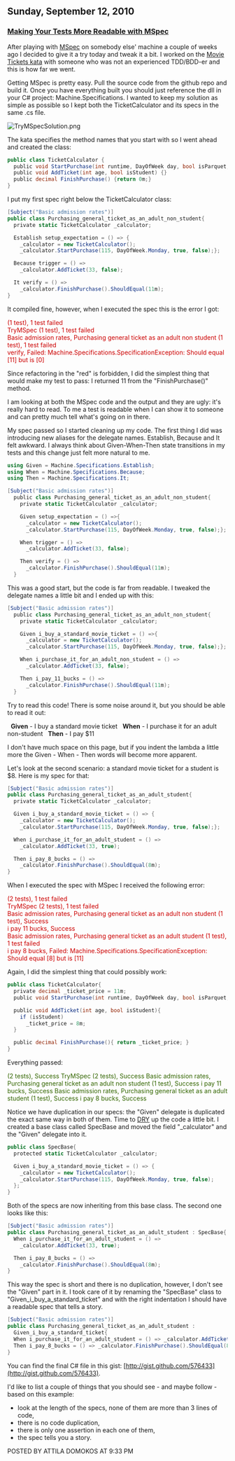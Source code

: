 ## Sunday, September 12, 2010

### [Making Your Tests More Readable with MSpec](http://www.adomokos.com/2010/09/making-your-tests-more-readable-with.html)

After playing with [MSpec](http://github.com/machine/machine.specifications) on somebody else' machine a couple of weeks ago I decided to give it a try today and tweak it a bit. I worked on the [Movie Tickets kata](http://codingkata.org/katas/unit/movie-tickets) with someone who was not an experienced TDD/BDD-er and this is how far we went.

Getting MSpec is pretty easy. Pull the source code from the github repo and build it. Once you have everything built you should just reference the dll in your C# project: Machine.Specifications.
I wanted to keep my solution as simple as possible so I kept both the TicketCalculator and its specs in the same .cs file.

![TryMSpecSolution.png](/resources/2010/09/TryMSpecSolution.png)

The kata specifies the method names that you start with so I went ahead and created the class:

```c#
public class TicketCalculator {
  public void StartPurchase(int runtime, DayOfWeek day, bool isParquet, bool is3D) {}
  public void AddTicket(int age, bool isStudent) {}
  public decimal FinishPurchase() {return 0m;}
}
```

I put my first spec right below the TicketCalculator class:

```c#
[Subject("Basic admission rates")]
public class Purchasing_general_ticket_as_an_adult_non_student{
  private static TicketCalculator _calculator;

  Establish setup_expectation = () => {
    _calculator = new TicketCalculator();
    _calculator.StartPurchase(115, DayOfWeek.Monday, true, false);};

  Because trigger = () =>
    _calculator.AddTicket(33, false);

  It verify = () =>
    _calculator.FinishPurchase().ShouldEqual(11m);
}
```

It compiled fine, however, when I executed the spec this is the error I got:

<div style="color: #CC0000"><trymspec>(1 test), 1 test failed<br/>
TryMSpec (1 test), 1 test failed<br/>
Basic admission rates, Purchasing general ticket as an adult non student (1 test), 1 test failed<br/>
verify, Failed: Machine.Specifications.SpecificationException: Should equal [11] but is [0]<br/>
</trymspec></div>


Since refactoring in the "red" is forbidden, I did the simplest thing that would make my test to pass: I returned 11 from the "FinishPurchase()" method.

I am looking at both the MSpec code and the output and they are ugly: it's really hard to read. To me a test is readable when I can show it to someone and can pretty much tell what's going on in there.

My spec passed so I started cleaning up my code. The first thing I did was introducing new aliases for the delegate names. Establish, Because and It felt awkward. I always think about Given-When-Then state transitions in my tests and this change just felt more natural to me.

```c#
using Given = Machine.Specifications.Establish;
using When = Machine.Specifications.Because;
using Then = Machine.Specifications.It;

[Subject("Basic admission rates")]
  public class Purchasing_general_ticket_as_an_adult_non_student{
    private static TicketCalculator _calculator;

    Given setup_expectation = () =>{
      _calculator = new TicketCalculator();
      _calculator.StartPurchase(115, DayOfWeek.Monday, true, false);};

    When trigger = () =>
      _calculator.AddTicket(33, false);

    Then verify = () =>
      _calculator.FinishPurchase().ShouldEqual(11m);
  }
```

This was a good start, but the code is far from readable. I tweaked the delegate names a little bit and I ended up with this:

```c#
[Subject("Basic admission rates")]
  public class Purchasing_general_ticket_as_an_adult_non_student{
    private static TicketCalculator _calculator;

    Given i_buy_a_standard_movie_ticket = () =>{
      _calculator = new TicketCalculator();
      _calculator.StartPurchase(115, DayOfWeek.Monday, true, false);};

    When i_purchase_it_for_an_adult_non_student = () =>
      _calculator.AddTicket(33, false);

    Then i_pay_11_bucks = () =>
      _calculator.FinishPurchase().ShouldEqual(11m);
  }
```

Try to read this code! There is some noise around it, but you should be able to read it out:

  <span style="font-weight: bold;">Given</span> - I buy a standard movie ticket
  <span style="font-weight: bold;">When</span> - I purchase it for an adult non-student
  <span style="font-weight: bold;">Then</span> - I pay $11

I don't have much space on this page, but if you indent the lambda a little more the Given - When - Then words will become more apparent.

Let's look at the second scenario: a standard movie ticket for a student is $8.
Here is my spec for that:

```c#
[Subject("Basic admission rates")]
public class Purchasing_general_ticket_as_an_adult_student{
  private static TicketCalculator _calculator;

  Given i_buy_a_standard_movie_ticket = () => {
    _calculator = new TicketCalculator();
    _calculator.StartPurchase(115, DayOfWeek.Monday, true, false);};

  When i_purchase_it_for_an_adult_student = () =>
    _calculator.AddTicket(33, true);

  Then i_pay_8_bucks = () =>
    _calculator.FinishPurchase().ShouldEqual(8m);
}
```

When I executed the spec with MSpec I received the following error:

<div style="color: #CC0000"><trymspec>(2 tests), 1 test failed<br/>
TryMSpec (2 tests), 1 test failed<br/>
Basic admission rates, Purchasing general ticket as an adult non student (1 test), Success<br/>
i pay 11 bucks, Success<br/>
Basic admission rates, Purchasing general ticket as an adult student (1 test), 1 test failed<br/>
i pay 8 bucks, Failed: Machine.Specifications.SpecificationException: Should equal [8] but is [11]<br/>
</trymspec></div>


Again, I did the simplest thing that could possibly work:

```c#
public class TicketCalculator{
  private decimal _ticket_price = 11m;
  public void StartPurchase(int runtime, DayOfWeek day, bool isParquet, bool is3D) {}

  public void AddTicket(int age, bool isStudent){
    if (isStudent)
      _ticket_price = 8m;
  }

  public decimal FinishPurchase(){ return _ticket_price; }
}
```

Everything passed:

<div style="color: #336600"><trymspec>(2 tests), Success
TryMSpec (2 tests), Success
Basic admission rates, Purchasing general ticket as an adult non student (1 test), Success
i pay 11 bucks, Success
Basic admission rates, Purchasing general ticket as an adult student (1 test), Success
i pay 8 bucks, Success
</trymspec></div>

Notice we have duplication in our specs: the "Given" delegate is duplicated the exact same way in both of them. Time to [DRY](http://en.wikipedia.org/wiki/Don't_repeat_yourself) up the code a little bit. I created a base class called SpecBase and moved the field "_calculator" and the "Given" delegate into it.

```c#
public class SpecBase{
  protected static TicketCalculator _calculator;

  Given i_buy_a_standard_movie_ticket = () => {
    _calculator = new TicketCalculator();
    _calculator.StartPurchase(115, DayOfWeek.Monday, true, false);
  };
}
```

Both of the specs are now inheriting from this base class. The second one looks like this:

```c#
[Subject("Basic admission rates")]
public class Purchasing_general_ticket_as_an_adult_student : SpecBase{
  When i_purchase_it_for_an_adult_student = () =>
    _calculator.AddTicket(33, true);

  Then i_pay_8_bucks = () =>
    _calculator.FinishPurchase().ShouldEqual(8m);
}
```

This way the spec is short and there is no duplication, however, I don't see the "Given" part in it. I took care of it by renaming the "SpecBase" class to "Given_i_buy_a_standard_ticket" and with the right indentation I should have a readable spec that tells a story.

```c#
[Subject("Basic admission rates")]
public class Purchasing_general_ticket_as_an_adult_student : 
  Given_i_buy_a_standard_ticket{
  When i_purchase_it_for_an_adult_student = () => _calculator.AddTicket(33, true);
  Then i_pay_8_bucks = () => _calculator.FinishPurchase().ShouldEqual(8m);
}
```

You can find the final C# file in this gist: [http://gist.github.com/576433](http://gist.github.com/576433).

I'd like to list a couple of things that you should see - and maybe follow - based on this example:

*   look at the length of the specs, none of them are more than 3 lines of code,
*   there is no code duplication,
*   there is only one assertion in each one of them,
*   the spec tells you a story.


POSTED BY ATTILA DOMOKOS AT 9:33 PM
